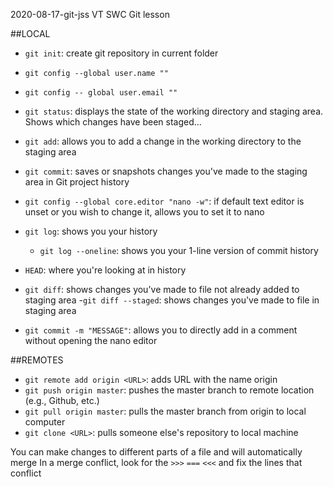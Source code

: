 2020-08-17-git-jss VT SWC Git lesson

##LOCAL

- `git init`: create git repository in current folder
- `git config --global user.name ""`
- `git config -- global user.email ""`

- `git status`: displays the state of the working directory and staging area. Shows which changes have been staged...
- `git add`: allows you to add a change in the working directory to the staging area
- `git commit`: saves or snapshots changes you've made to the staging area in Git project history
- `git config --global core.editor "nano -w"`: if default text editor is unset or you wish to change it, allows you to set it to nano

- `git log`: shows you your history
	- `git log --oneline`: shows you your 1-line version of commit history
- `HEAD`: where you're looking at in history

- `git diff`: shows changes you've made to file not already added to staging area
	-`git diff --staged`: shows changes you've made to file in staging area
- `git commit -m "MESSAGE"`: allows you to directly add in a comment without opening the nano editor

##REMOTES

- `git remote add origin <URL>`: adds URL with the name origin
- `git push origin master`: pushes the master branch to remote location (e.g., Github, etc.)
- `git pull origin master`: pulls the master branch from origin to local computer
- `git clone <URL>`: pulls someone else's repository to local machine


You can make changes to different parts of a file and will automatically merge
In a merge conflict, look for the `>>>` `===` `<<<` and fix the lines that conflict

